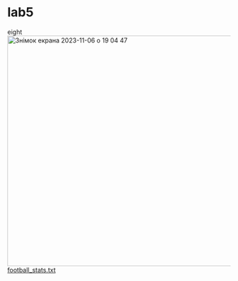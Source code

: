 # lab5
eight
<img width="521" alt="Знімок екрана 2023-11-06 о 19 04 47" src="https://github.com/Hordienkoihor/lab5/assets/129055234/eb37545d-4eb7-4532-949f-79b7545ea28f">
[football_stats.txt](https://github.com/Hordienkoihor/lab5/files/13270356/football_stats.txt)
